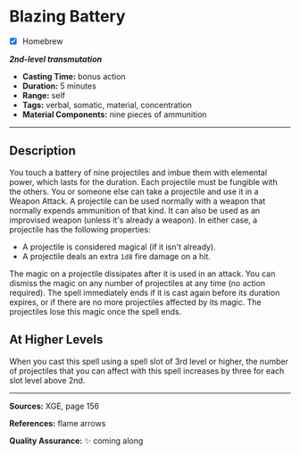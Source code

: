 # Blazing Battery
- [x] Homebrew

***2nd-level transmutation***
- **Casting Time:** bonus action
- **Duration:** 5 minutes
- **Range:** self
- **Tags:** verbal, somatic, material, concentration
- **Material Components:** nine pieces of ammunition

---

## Description
You touch a battery of nine projectiles and imbue them with elemental power, which lasts for the duration.
Each projectile must be fungible with the others.
You or someone else can take a projectile and use it in a Weapon Attack.
A projectile can be used normally with a weapon that normally expends ammunition of that kind.
It can also be used as an improvised weapon (unless it's already a weapon).
In either case, a projectile has the following properties:
- A projectile is considered magical (if it isn't already).
- A projectile deals an extra `1d8` fire damage on a hit.

The magic on a projectile dissipates after it is used in an attack.
You can dismiss the magic on any number of projectiles at any time (no action required).
The spell immediately ends if it is cast again before its duration expires, or if there are no more projectiles affected by its magic.
The projectiles lose this magic once the spell ends.

## At Higher Levels
When you cast this spell using a spell slot of 3rd level or higher, the number of projectiles that you can affect with this spell increases by three for each slot level above 2nd.

---

**Sources:** XGE, page 156

**References:** flame arrows

**Quality Assurance:** :sparkles: coming along
